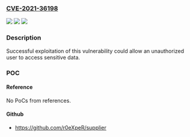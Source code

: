 ### [CVE-2021-36198](https://cve.mitre.org/cgi-bin/cvename.cgi?name=CVE-2021-36198)
![](https://img.shields.io/static/v1?label=Product&message=Entrapass&color=blue)
![](https://img.shields.io/static/v1?label=Version&message=all%20versions%20prior%20to%208.40%3C%208.40%20&color=brighgreen)
![](https://img.shields.io/static/v1?label=Vulnerability&message=CWE-200%20Information%20Exposure&color=brighgreen)

### Description

Successful exploitation of this vulnerability could allow an unauthorized user to access sensitive data.

### POC

#### Reference
No PoCs from references.

#### Github
- https://github.com/r0eXpeR/supplier

